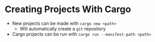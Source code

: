 # Creating Projects With Cargo

- New projects can be made with `cargo new <path>`
  - Will automatically create a `git` repository
- Cargo projects can be run with `cargo run --manifest-path <path>`
